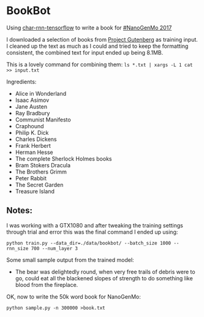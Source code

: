 # BookBot
Using [char-rnn-tensorflow](https://github.com/sherjilozair/char-rnn-tensorflow) to write a book for [#NanoGenMo 2017](https://github.com/NaNoGenMo/2017)

I downloaded a selection of books from [Project Gutenberg](https://www.gutenberg.org/) as training input. I cleaned up the text as much as I could and tried to keep the formatting consistent, the combined text for input ended up being 8.1MB.
 
This is a lovely command for combining them:
`ls *.txt | xargs -L 1 cat >> input.txt`
 
Ingredients:
- Alice in Wonderland
- Isaac Asimov
- Jane Austen
- Ray Bradbury
- Communist Manifesto
- Craphound
- Philip K. Dick
- Charles Dickens
- Frank Herbert
- Herman Hesse
- The complete Sherlock Holmes books
- Bram Stokers Dracula
- The Brothers Grimm
- Peter Rabbit
- The Secret Garden
- Treasure Island

## Notes:

I was working with a GTX1080 and after tweaking the training settings through trial and error this was the final command I ended up using:

`python train.py --data_dir=./data/bookbot/ --batch_size 1000 --rnn_size 700 --num_layer 3`

Some small sample output from the trained model:
- The bear was delightedly round, when very free trails of debris were to go, could eat all the blackened slopes of strength to do something like blood from the fireplace.

OK, now to write the 50k word book for NanoGenMo:

`python sample.py -n 300000 >book.txt`
